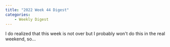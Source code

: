 ```yaml
---
title: "2022 Week 44 Digest"
categories: 
    - Weekly Digest   
---
```


I do realized that this week is not over but I probably won't do this in the real weekend, so...

